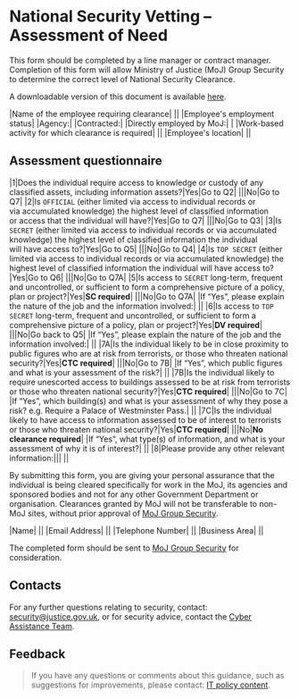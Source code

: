 # National Security Vetting – Assessment of Need

This form should be completed by a line manager or contract manager. Completion of this form will allow Ministry of Justice \(MoJ\) Group Security to determine the correct level of National Security Clearance.

A downloadable version of this document is available [here](./gs/security-vetting-assessment-need.doc).

|Name of the employee requiring clearance|
||
|Employee's employment status|
|Agency:| |Contracted:| |Directly employed by MoJ:| |
|Work-based activity for which clearance is required|
||
|Employee's location|
||

## Assessment questionnaire

|1|Does the individual require access to knowledge or custody of any classified assets, including information assets?|Yes|Go to Q2|
|||No|Go to Q7|
|2|Is `OFFICIAL` \(either limited via access to individual records or via accumulated knowledge\) the highest level of classified information or access that the individual will have?|Yes|Go to Q7|
|||No|Go to Q3|
|3|Is `SECRET` \(either limited via access to individual records or via accumulated knowledge\) the highest level of classified information the individual will have access to?|Yes|Go to Q5|
|||No|Go to Q4|
|4|Is `TOP SECRET` \(either limited via access to individual records or via accumulated knowledge\) the highest level of classified information the individual will have access to?|Yes|Go to Q6|
|||No|Go to Q7A|
|5|Is access to `SECRET` long-term, frequent and uncontrolled, or sufficient to form a comprehensive picture of a policy, plan or project?|Yes|**SC required**|
|||No|Go to Q7A|
|If “Yes”, please explain the nature of the job and the information involved:|
||
|6|Is access to `TOP SECRET` long-term, frequent and uncontrolled, or sufficient to form a comprehensive picture of a policy, plan or project?|Yes|**DV required**|
|||No|Go back to Q5|
|If “Yes”, please explain the nature of the job and the information involved:|
||
|7A|Is the individual likely to be in close proximity to public figures who are at risk from terrorists, or those who threaten national security?|Yes|**CTC required**|
|||No|Go to 7B|
|If “Yes”, which public figures and what is your assessment of the risk?|
||
|7B|Is the individual likely to require unescorted access to buildings assessed to be at risk from terrorists or those who threaten national security?|Yes|**CTC required**|
|||No|Go to 7C|
|If “Yes”, which building\(s\) and what is your assessment of why they pose a risk? e.g. Require a Palace of Westminster Pass.|
||
|7C|Is the individual likely to have access to information assessed to be of interest to terrorists or those who threaten national security?|Yes|**CTC required**|
|||No|**No clearance required**|
|If “Yes”, what type\(s\) of information, and what is your assessment of why it is of interest?|
||
|8|Please provide any other relevant information:|||
||

By submitting this form, you are giving your personal assurance that the individual is being cleared specifically for work in the MoJ, its agencies and sponsored bodies and not for any other Government Department or organisation. Clearances granted by MoJ will not be transferable to non-MoJ sites, without prior approval of [MoJ Group Security](mailto:mojgroupsecurity@justice.gov.uk).

|Name|
||
|Email Address|
||
|Telephone Number|
||
|Business Area|
||

The completed form should be sent to [MoJ Group Security](mailto:mojgroupsecurity@justice.gov.uk) for consideration.

## Contacts

For any further questions relating to security, contact: [security@justice.gov.uk](mailto:security@justice.gov.uk), or for security advice, contact the [Cyber Assistance Team](mailto:CyberConsultancy@digital.justice.gov.uk).

## Feedback

> If you have any questions or comments about this guidance, such as suggestions for improvements, please contact: [IT policy content](mailto:itpolicycontent@digital.justice.gov.uk).

